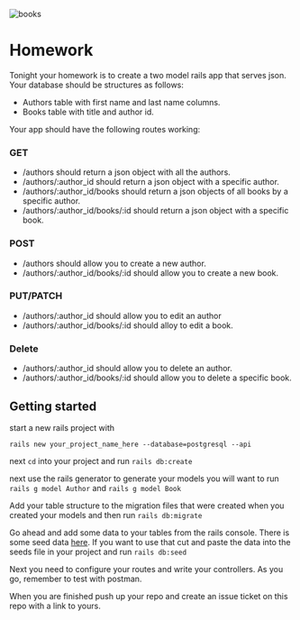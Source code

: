 ![books](https://media.giphy.com/media/3LrK7Q7UhF5MnhZ5ja/giphy.gif)

# Homework

Tonight your homework is to create a two model rails app that serves json. Your database should be structures as follows:

- Authors table with first name and last name columns.
- Books table with title and author id.

Your app should have the following routes working:
### GET
- /authors should return a json object with all the authors.
- /authors/:author_id should return a json object with a specific author.
- /authors/:author_id/books should return a json objects of all books by a specific author.
- /authors/:author_id/books/:id should return a json object with a specific book.

### POST
- /authors should allow you to create a new author.
- /authors/:author_id/books/:id should allow you to create a new book.

### PUT/PATCH
- /authors/:author_id should allow you to edit an author
- /authors/:author_id/books/:id should alloy to edit a book.

### Delete
- /authors/:author_id should allow you to delete an author.
- /authors/:author_id/books/:id should allow you to delete a specific book.

## Getting started
start a new rails project with

 ```rails new your_project_name_here --database=postgresql --api```


 next ```cd``` into your project and run ```rails db:create```

 next use the rails generator to generate your models you will want to run ```rails g model Author``` and ```rails g model Book```

 Add your table structure to the migration files that were created when you created your models and then run ```rails db:migrate```

 Go ahead and add some data to your tables from the rails console. There is some seed data [here](seeds.rb). If you want to use that cut and paste the data into the seeds file in your project and run ```rails db:seed```

 Next you need to configure your routes and write your controllers. As you go, remember to test with postman.

 When you are finished push up your repo and create an issue ticket on this repo with a link to yours.
